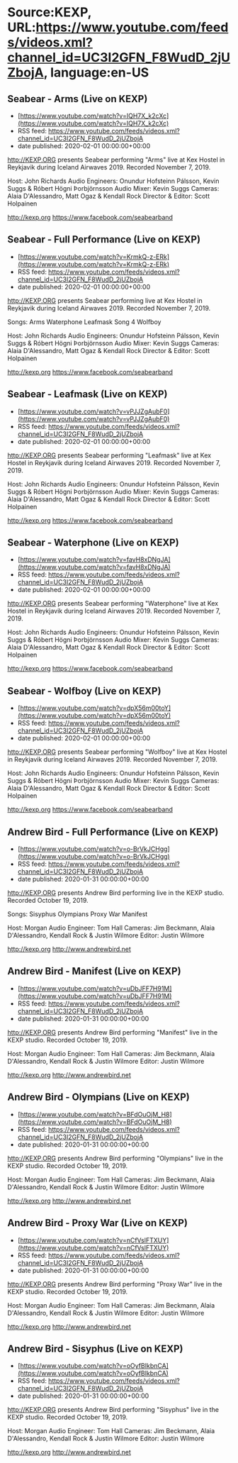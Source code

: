 # Source:KEXP, URL:https://www.youtube.com/feeds/videos.xml?channel_id=UC3I2GFN_F8WudD_2jUZbojA, language:en-US

## Seabear - Arms (Live on KEXP)
 - [https://www.youtube.com/watch?v=IQH7X_k2cXc](https://www.youtube.com/watch?v=IQH7X_k2cXc)
 - RSS feed: https://www.youtube.com/feeds/videos.xml?channel_id=UC3I2GFN_F8WudD_2jUZbojA
 - date published: 2020-02-01 00:00:00+00:00

http://KEXP.ORG presents Seabear performing "Arms" live at Kex Hostel in Reykjavik during Iceland Airwaves 2019. Recorded November 7, 2019.

Host: John Richards
Audio Engineers: Onundur Hofsteinn Pálsson, Kevin Suggs & Róbert Högni Þorbjörnsson
Audio Mixer: Kevin Suggs
Cameras: Alaia D'Alessandro, Matt Ogaz & Kendall Rock
Director & Editor: Scott Holpainen

http://kexp.org
https://www.facebook.com/seabearband

## Seabear - Full Performance (Live on KEXP)
 - [https://www.youtube.com/watch?v=KrmkQ-z-ERk](https://www.youtube.com/watch?v=KrmkQ-z-ERk)
 - RSS feed: https://www.youtube.com/feeds/videos.xml?channel_id=UC3I2GFN_F8WudD_2jUZbojA
 - date published: 2020-02-01 00:00:00+00:00

http://KEXP.ORG presents Seabear performing live at Kex Hostel in Reykjavik during Iceland Airwaves 2019. Recorded November 7, 2019.

Songs:
Arms
Waterphone
Leafmask
Song 4
Wolfboy

Host: John Richards
Audio Engineers: Onundur Hofsteinn Pálsson, Kevin Suggs & Róbert Högni Þorbjörnsson
Audio Mixer: Kevin Suggs
Cameras: Alaia D'Alessandro, Matt Ogaz & Kendall Rock
Director & Editor: Scott Holpainen

http://kexp.org
https://www.facebook.com/seabearband

## Seabear - Leafmask (Live on KEXP)
 - [https://www.youtube.com/watch?v=vPJJZgAubF0](https://www.youtube.com/watch?v=vPJJZgAubF0)
 - RSS feed: https://www.youtube.com/feeds/videos.xml?channel_id=UC3I2GFN_F8WudD_2jUZbojA
 - date published: 2020-02-01 00:00:00+00:00

http://KEXP.ORG presents Seabear performing "Leafmask" live at Kex Hostel in Reykjavik during Iceland Airwaves 2019. Recorded November 7, 2019.

Host: John Richards
Audio Engineers: Onundur Hofsteinn Pálsson, Kevin Suggs & Róbert Högni Þorbjörnsson
Audio Mixer: Kevin Suggs
Cameras: Alaia D'Alessandro, Matt Ogaz & Kendall Rock
Director & Editor: Scott Holpainen

http://kexp.org
https://www.facebook.com/seabearband

## Seabear - Waterphone (Live on KEXP)
 - [https://www.youtube.com/watch?v=favH8xDNgJA](https://www.youtube.com/watch?v=favH8xDNgJA)
 - RSS feed: https://www.youtube.com/feeds/videos.xml?channel_id=UC3I2GFN_F8WudD_2jUZbojA
 - date published: 2020-02-01 00:00:00+00:00

http://KEXP.ORG presents Seabear performing "Waterphone" live at Kex Hostel in Reykjavik during Iceland Airwaves 2019. Recorded November 7, 2019.

Host: John Richards
Audio Engineers: Onundur Hofsteinn Pálsson, Kevin Suggs & Róbert Högni Þorbjörnsson
Audio Mixer: Kevin Suggs
Cameras: Alaia D'Alessandro, Matt Ogaz & Kendall Rock
Director & Editor: Scott Holpainen

http://kexp.org
https://www.facebook.com/seabearband

## Seabear - Wolfboy (Live on KEXP)
 - [https://www.youtube.com/watch?v=dpX56m00toY](https://www.youtube.com/watch?v=dpX56m00toY)
 - RSS feed: https://www.youtube.com/feeds/videos.xml?channel_id=UC3I2GFN_F8WudD_2jUZbojA
 - date published: 2020-02-01 00:00:00+00:00

http://KEXP.ORG presents Seabear performing "Wolfboy" live at Kex Hostel in Reykjavik during Iceland Airwaves 2019. Recorded November 7, 2019.

Host: John Richards
Audio Engineers: Onundur Hofsteinn Pálsson, Kevin Suggs & Róbert Högni Þorbjörnsson
Audio Mixer: Kevin Suggs
Cameras: Alaia D'Alessandro, Matt Ogaz & Kendall Rock
Director & Editor: Scott Holpainen

http://kexp.org
https://www.facebook.com/seabearband

## Andrew Bird - Full Performance (Live on KEXP)
 - [https://www.youtube.com/watch?v=o-BrVkJCHgg](https://www.youtube.com/watch?v=o-BrVkJCHgg)
 - RSS feed: https://www.youtube.com/feeds/videos.xml?channel_id=UC3I2GFN_F8WudD_2jUZbojA
 - date published: 2020-01-31 00:00:00+00:00

http://KEXP.ORG presents Andrew Bird performing live in the KEXP studio. Recorded October 19, 2019.

Songs:
Sisyphus
Olympians
Proxy War
Manifest

Host: Morgan
Audio Engineer: Tom Hall
Cameras: Jim Beckmann, Alaia D'Alessandro, Kendall Rock & Justin Wilmore
Editor: Justin Wilmore

http://kexp.org
http://www.andrewbird.net

## Andrew Bird - Manifest (Live on KEXP)
 - [https://www.youtube.com/watch?v=uDbJFF7H91M](https://www.youtube.com/watch?v=uDbJFF7H91M)
 - RSS feed: https://www.youtube.com/feeds/videos.xml?channel_id=UC3I2GFN_F8WudD_2jUZbojA
 - date published: 2020-01-31 00:00:00+00:00

http://KEXP.ORG presents Andrew Bird performing "Manifest" live in the KEXP studio. Recorded October 19, 2019.

Host: Morgan
Audio Engineer: Tom Hall
Cameras: Jim Beckmann, Alaia D'Alessandro, Kendall Rock & Justin Wilmore
Editor: Justin Wilmore

http://kexp.org
http://www.andrewbird.net

## Andrew Bird - Olympians (Live on KEXP)
 - [https://www.youtube.com/watch?v=BFdOuOjM_H8](https://www.youtube.com/watch?v=BFdOuOjM_H8)
 - RSS feed: https://www.youtube.com/feeds/videos.xml?channel_id=UC3I2GFN_F8WudD_2jUZbojA
 - date published: 2020-01-31 00:00:00+00:00

http://KEXP.ORG presents Andrew Bird performing "Olympians" live in the KEXP studio. Recorded October 19, 2019.

Host: Morgan
Audio Engineer: Tom Hall
Cameras: Jim Beckmann, Alaia D'Alessandro, Kendall Rock & Justin Wilmore
Editor: Justin Wilmore

http://kexp.org
http://www.andrewbird.net

## Andrew Bird - Proxy War (Live on KEXP)
 - [https://www.youtube.com/watch?v=nCfVslFTXUY](https://www.youtube.com/watch?v=nCfVslFTXUY)
 - RSS feed: https://www.youtube.com/feeds/videos.xml?channel_id=UC3I2GFN_F8WudD_2jUZbojA
 - date published: 2020-01-31 00:00:00+00:00

http://KEXP.ORG presents Andrew Bird performing "Proxy War" live in the KEXP studio. Recorded October 19, 2019.

Host: Morgan
Audio Engineer: Tom Hall
Cameras: Jim Beckmann, Alaia D'Alessandro, Kendall Rock & Justin Wilmore
Editor: Justin Wilmore

http://kexp.org
http://www.andrewbird.net

## Andrew Bird - Sisyphus (Live on KEXP)
 - [https://www.youtube.com/watch?v=oOyfBIkbnCA](https://www.youtube.com/watch?v=oOyfBIkbnCA)
 - RSS feed: https://www.youtube.com/feeds/videos.xml?channel_id=UC3I2GFN_F8WudD_2jUZbojA
 - date published: 2020-01-31 00:00:00+00:00

http://KEXP.ORG presents Andrew Bird performing "Sisyphus" live in the KEXP studio. Recorded October 19, 2019.

Host: Morgan
Audio Engineer: Tom Hall
Cameras: Jim Beckmann, Alaia D'Alessandro, Kendall Rock & Justin Wilmore
Editor: Justin Wilmore

http://kexp.org
http://www.andrewbird.net


